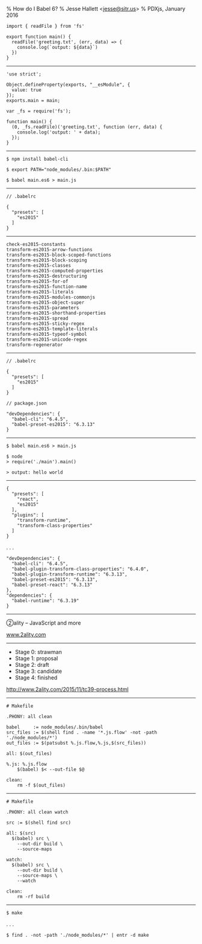 % How do I Babel 6?
% Jesse Hallett &lt;jesse@sitr.us&gt;
% PDXjs, January 2016


~~~~ {.javascript}
import { readFile } from 'fs'

export function main() {
  readFile('greeting.txt', (err, data) => {
    console.log(`output: ${data}`)
  })
}
~~~~~~~~~~~~~~~~~~~~~~

---

~~~~ {.javascript}
'use strict';

Object.defineProperty(exports, "__esModule", {
  value: true
});
exports.main = main;

var _fs = require('fs');

function main() {
  (0, _fs.readFile)('greeting.txt', function (err, data) {
    console.log('output: ' + data);
  });
}

~~~~~~~~~~~~~~~~~~~~~~

---

~~~~
$ npm install babel-cli

$ export PATH="node_modules/.bin:$PATH"

$ babel main.es6 > main.js
~~~~~~~~~~~~~~~~~~~~~~

---

~~~~ {.javascript}
// .babelrc

{
  "presets": [
    "es2015"
  ]
}
~~~~~~~~~~~~~~~~~~~~~~

---

~~~~
check-es2015-constants
transform-es2015-arrow-functions
transform-es2015-block-scoped-functions
transform-es2015-block-scoping
transform-es2015-classes
transform-es2015-computed-properties
transform-es2015-destructuring
transform-es2015-for-of
transform-es2015-function-name
transform-es2015-literals
transform-es2015-modules-commonjs
transform-es2015-object-super
transform-es2015-parameters
transform-es2015-shorthand-properties
transform-es2015-spread
transform-es2015-sticky-regex
transform-es2015-template-literals
transform-es2015-typeof-symbol
transform-es2015-unicode-regex
transform-regenerator
~~~~~~~~~~~~~~~~~~~~~~

---

~~~~ {.javascript}
// .babelrc

{
  "presets": [
    "es2015"
  ]
}
~~~~~~~~~~~~~~~~~~~~~~

~~~~ {.javascript}
// package.json

"devDependencies": {
  "babel-cli": "6.4.5",
  "babel-preset-es2015": "6.3.13"
}
~~~~~~~~~~~~~~~~~~~~~~

---

~~~~
$ babel main.es6 > main.js

$ node
> require('./main').main()

> output: hello world
~~~~~~~~~~~~~~~~~~~~~~

---


~~~~ {.javascript}
{
  "presets": [
    "react",
    "es2015"
  ],
  "plugins": [
    "transform-runtime",
    "transform-class-properties"
  ]
}
~~~~~~~~~~~~~~~~~~~~~~

. . .

~~~~ {.javascript}
"devDependencies": {
  "babel-cli": "6.4.5",
  "babel-plugin-transform-class-properties": "6.4.0",
  "babel-plugin-transform-runtime": "6.3.13",
  "babel-preset-es2015": "6.3.13",
  "babel-preset-react": "6.3.13"
},
"dependencies": {
  "babel-runtime": "6.3.19"
}
~~~~~~~~~~~~~~~~~~~~~~

---

②ality – JavaScript and more

www.2ality.com

---

- Stage 0: strawman
- Stage 1: proposal
- Stage 2: draft
- Stage 3: candidate
- Stage 4: finished

http://www.2ality.com/2015/11/tc39-process.html

---

~~~~ {.Makefile}
# Makefile

.PHONY: all clean

babel     := node_modules/.bin/babel
src_files := $(shell find . -name '*.js.flow' -not -path './node_modules/*')
out_files := $(patsubst %.js.flow,%.js,$(src_files))

all: $(out_files)

%.js: %.js.flow
	$(babel) $< --out-file $@

clean:
	rm -f $(out_files)
~~~~~~~~~~~~~~~~~~~~~~

---

~~~~ {.Makefile}
# Makefile

.PHONY: all clean watch

src := $(shell find src)

all: $(src)
  $(babel) src \
    --out-dir build \
    --source-maps

watch:
  $(babel) src \
    --out-dir build \
    --source-maps \
    --watch

clean:
	rm -rf build
~~~~~~~~~~~~~~~~~~~~~~

---

~~~~
$ make
~~~~~~~~~~~~~~~~~~~~~~

. . .

~~~~
$ find . -not -path './node_modules/*' | entr -d make
~~~~~~~~~~~~~~~~~~~~~~
